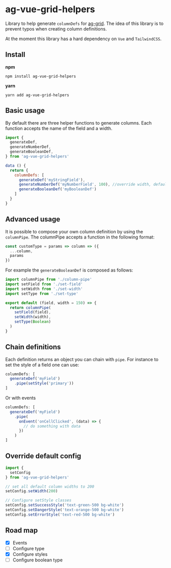# ag-vue-grid-helpers
Library to help generate `columnDefs` for [ag-grid](https://www.ag-grid.com/). The idea of this library is to prevent typos when creating column definitions. 

At the moment this library has a hard dependency on `Vue` and `TailwindCSS`.

## Install
**npm**
```
npm install ag-vue-grid-helpers
```

**yarn**
```
yarn add ag-vue-grid-helpers
```

## Basic usage
By default there are three helper functions to generate columns. Each function accepts the name of the field and a width.
```js
import {
  generateDef,
  generateNumberDef,
  generateBooleanDef,
} from 'ag-vue-grid-helpers'

data () {
  return {
    columnDefs: [
      generateDef('myStringField'),
      generateNumberDef('myNumberField', 100), //override width, default = 150
      generateBooleanDef('myBooleanDef')
    ]
  }
}
```
## Advanced usage
It is possible to compose your own column definition by using the `columnPipe`. The columnPipe accepts a function in the following format: 

```js
const customType = params => column => ({
  ...column,
  params
})
```

For example the `generateBooleanDef` is composed as follows: 
```js
import columnPipe from './column-pipe'
import setField from './set-field'
import setWidth from './set-width'
import setType from './set-type'

export default (field, width = 150) => {
  return columnPipe(
    setField(field),
    setWidth(width),
    setType(Boolean)
  )
}
```

## Chain definitions

Each definition returns an object you can chain with `pipe`. For instance to set the style of a field one can use:
```js
columnDefs: [
  generateDef('myField')
    .pipe(setStyle('primary'))
]
```

Or with events
```js
columnDefs: [
  generateDef('myField')
    .pipe(
      onEvent('onCellClicked', (data) => {
        // do something with data
      })
    )
]
```

## Override default config
```js
import {
  setConfig
} from 'ag-vue-grid-helpers'

// set all default column widths to 200
setConfig.setWidth(200)

// Configure setStyle classes
setConfig.setSuccessStyle('text-green-500 bg-white')
setConfig.setDangerStyle('text-orange-500 bg-white')
setConfig.setErrorStyle('text-red-500 bg-white')
```

## Road map
* [x]  Events
* [ ]  Configure type
* [x]  Configure styles
* [ ]  Configure boolean type